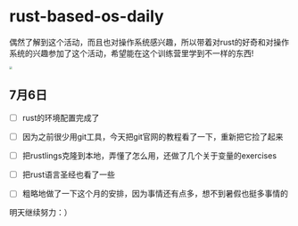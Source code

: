 # rust-based-os-daily

​	偶然了解到这个活动，而且也对操作系统感兴趣，所以带着对rust的好奇和对操作系统的兴趣参加了这个活动，希望能在这个训练营里学到不一样的东西!

<img src="E:\rust-based-os-daily\img\src=http___m.imeitou.com_uploads_allimg_160618_3-16061R15136.jpg&refer=http___m.imeitou.webp" style="zoom: 33%;" />

## 7月6日

- [ ] rust的环境配置完成了
- [ ] 因为之前很少用git工具，今天把git官网的教程看了一下，重新把它捡了起来

- [ ] 把rustlings克隆到本地，弄懂了怎么用，还做了几个关于变量的exercises
- [ ] 把rust语言圣经也看了一些

- [ ] 粗略地做了一下这个月的安排，因为事情还有点多，想不到暑假也挺多事情的

明天继续努力：）